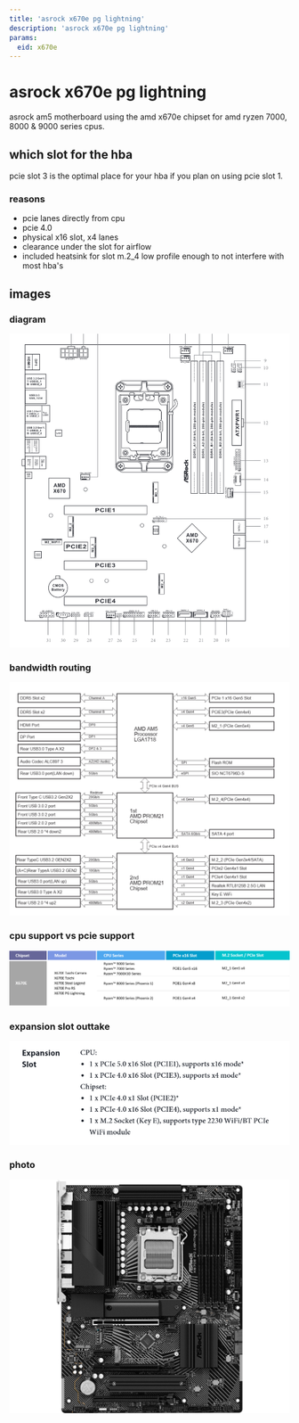 ```yaml
---
title: 'asrock x670e pg lightning'
description: 'asrock x670e pg lightning'
params:
  eid: x670e
---
```

# asrock x670e pg lightning

asrock am5 motherboard using the amd x670e chipset for amd ryzen 7000, 8000 & 9000 series cpus.

## which slot for the hba
pcie slot 3 is the optimal place for your hba if you plan on using pcie slot 1.

### reasons
* pcie lanes directly from cpu
* pcie 4.0
* physical x16 slot, x4 lanes
* clearance under the slot for airflow
 * included heatsink for slot m.2_4 low profile enough to not interfere with most hba's

## images
### diagram
![](x670e-layout.png)
### bandwidth routing
![](x670e-logical.png)
### cpu support vs pcie support
![](x670e-pcie-cpu.png)
### expansion slot outtake
![](x670e-pcie.png)
### photo
![](x670e-photo.png)
